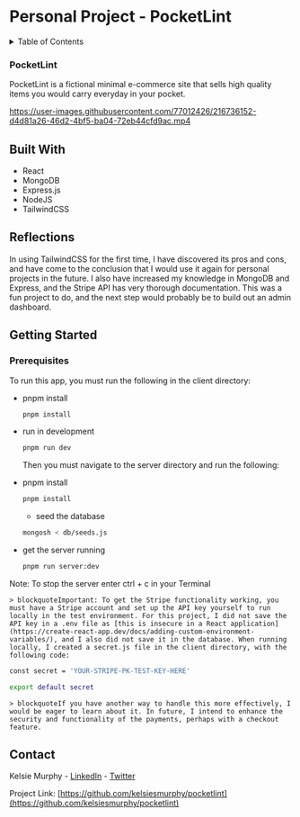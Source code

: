 # Personal Project - PocketLint

<!-- TABLE OF CONTENTS -->
<details>
  <summary>Table of Contents</summary>
  <ol>
    <li>
      <a href="#about">About</a>
      <ul>
        <li><a href="#built-with">Built With</a></li>
        <li><a href="#reflections">Reflections</a></li>
      </ul>
    </li>
    <li>
      <a href="#getting-started">Getting Started</a>
      <ul>
        <li><a href="#installation">Installation</a></li>
      </ul>
    </li>
    <li><a href="#contact">Contact</a></li>
    <li><a href="#acknowledgments">Acknowledgments</a></li>
  </ol>
</details>



<!-- ABOUT -->
### PocketLint

PocketLint is a fictional minimal e-commerce site that sells high quality items you would carry everyday in your pocket.

<!-- <img align="center" src="https://user-images.githubusercontent.com/77012426/215357993-4820f91b-c4f4-4cba-ab64-1fdffa60bfcc.jpg" alt="Pocketlint landing page home"> -->

https://user-images.githubusercontent.com/77012426/216736152-d4d81a26-46d2-4bf5-ba04-72eb44cfd9ac.mp4

<!-- BUILT WITH -->
## Built With

* React
* MongoDB
* Express.js
* NodeJS
* TailwindCSS

<!-- REFLECTIONS -->
## Reflections
In using TailwindCSS for the first time, I have discovered its pros and cons, and have come to the conclusion that I would use it again for personal projects in the future. I also have increased my knowledge in MongoDB and Express, and the Stripe API has very thorough documentation. This was a fun project to do, and the next step would probably be to build out an admin dashboard.

<!-- GETTING STARTED -->
## Getting Started
### Prerequisites

To run this app, you must run the following in the client directory: 
* pnpm install
  ```sh
  pnpm install
  ```

* run in development
  ```sh
  pnpm run dev
  ```
  
  Then you must navigate to the server directory and run the following: 
* pnpm install
  ```sh
  pnpm install
  ```
  
  * seed the database
  ```sh
  mongosh < db/seeds.js
  ```

* get the server running
  ```sh
  pnpm run server:dev
  ```
Note: To stop the server enter ctrl + c in your Terminal

	> blockquoteImportant: To get the Stripe functionality working, you must have a Stripe account and set up the API key yourself to run locally in the test environment. For this project, I did not save the API key in a .env file as [this is insecure in a React application](https://create-react-app.dev/docs/adding-custom-environment-variables/), and I also did not save it in the database. When running locally, I created a secret.js file in the client directory, with the following code:
  ```sh
  const secret = 'YOUR-STRIPE-PK-TEST-KEY-HERE'

  export default secret
  ```
	> blockquoteIf you have another way to handle this more effectively, I would be eager to learn about it. In future, I intend to enhance the security and functionality of the payments, perhaps with a checkout feature.

<!-- CONTACT -->
## Contact

Kelsie Murphy - [LinkedIn](https://www.linkedin.com/in/kelsiesmurphy/) - [Twitter](https://twitter.com/kelsiesmurphy)

Project Link: [https://github.com/kelsiesmurphy/pocketlint](https://github.com/kelsiesmurphy/pocketlint)

